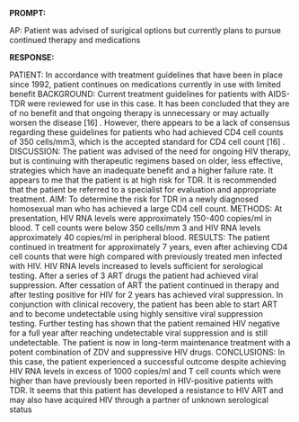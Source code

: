 **PROMPT:**

AP:  Patient was advised of surigical options but currently plans to pursue continued therapy and medications

**RESPONSE:**

   PATIENT:  In accordance with treatment guidelines that have been in place since 1992, patient continues on medications currently in use with limited benefit  BACKGROUND: Current treatment guidelines for patients with AIDS-TDR were reviewed for use in this case. It has been concluded that they are of no benefit and that ongoing therapy is unnecessary or may actually worsen the disease [16] . However, there appears to be a lack of consensus regarding these guidelines for patients who had achieved CD4 cell counts of 350 cells/mm3, which is the accepted standard for CD4 cell count [16] .  DISCUSSION: The patient was advised of the need for ongoing HIV therapy, but is continuing with therapeutic regimens based on older, less effective, strategies which have an inadequate benefit and a higher failure rate. It appears to me that the patient is at high risk for TDR. It is recommended that the patient be referred to a specialist for evaluation and appropriate treatment.  AIM:  To determine the risk for TDR in a newly diagnosed homosexual man who has achieved a large CD4 cell count.  METHODS:  At presentation, HIV RNA levels were approximately 150-400 copies/ml in blood. T cell counts were below 350 cells/mm 3 and HIV RNA levels approximately 40 copies/ml in peripheral blood.  RESULTS:   The patient continued in treatment for approximately 7 years, even after achieving CD4 cell counts that were high compared with previously treated men infected with HIV. HIV RNA levels increased to levels sufficient for serological testing. After a series of 3 ART drugs the patient had achieved viral suppression. After cessation of ART the patient continued in therapy and after testing positive for HIV for 2 years has achieved viral suppression. In conjunction with clinical recovery, the patient has been able to start ART and to become undetectable using highly sensitive viral suppression testing. Further testing has shown that the patient remained HIV negative for a full year after reaching undetectable viral suppression and is still undetectable. The patient is now in long-term maintenance treatment with a potent combination of ZDV and suppressive HIV drugs.  CONCLUSIONS:  In this case, the patient experienced a successful outcome despite achieving HIV RNA levels in excess of 1000 copies/ml and T cell counts which were higher than have previously been reported in HIV-positive patients with TDR. It seems that this patient has developed a resistance to HIV ART and may also have acquired HIV through a partner of unknown serological status